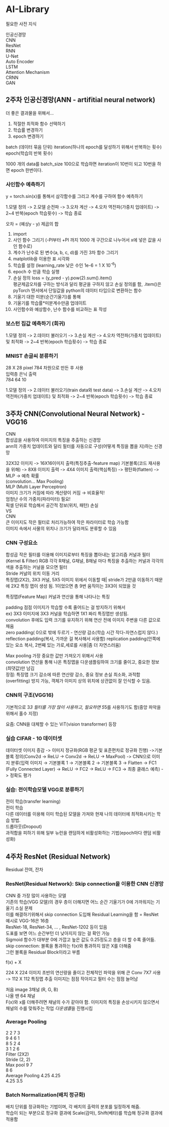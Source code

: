 # AI-Library  
필요한 사전 지식  
  
인공신경망  
CNN  
ResNet  
RNN  
U-Net  
Auto Encoder  
LSTM  
Attention Mechanism  
CRNN  
GAN  
  
## 2주차 인공신경망(ANN - artifitial neural network)
더 좋은 결과물을 위해서...  
1. 적절한 최적화 함수 선택하기
2. 학습률 변경하기
3. epoch 변경하기

batch (데이터 묶음 단위)
iteration(하나의 epoch를 달성하기 위해서 반복하는 횟수)
epoch(학습의 반복 횟수)

1000 개의 data를 batch_size 100으로 학습하면 iteration이 10번이 되고 10번을 하면 epoch 한번이다.   

### 사인함수 예측하기  
y = torch.sin(x)를 통해서 삼각함수를 그리고 계수를 구하여 함수 예측하기  
  
1.모델 정의 -> 2.모델 순전파 -> 3.오차 계산 -> 4.오차 역전파(가중치 업데이트) -> 2~4 반복(epoch 학습횟수) -> 학습 종료  
  
오차 = (예상y - y) 제곱의 합 

1. import 
2. 사인 함수 그리기 (-PI부터 +PI 까지 1000 개 구간으로 나누어서 x에 넣은 값을 사인 함수로)
3. 계수가 난수로 된 변수(a, b, c, d)를 가진 3차 함수 그리기  
4. matplotlib을 이용한 표 시각화  
5. 학습률 설정 (learning_rate 낮은 수인 1e-6 = 1 X 10<sup>-6</sup>)  
6. epoch 수 만큼 학습 실행
7.  손실 정의 loss = (y_pred - y).pow(2).sum().item()  
평균제곱오차를 구하는 방식과 달리 평균을 구하지 않고 손실 정의를 함, .item()은 pyTorch 텐서에서 단일값을 python의 데이터 타입으로 변환하는 함수  
8. 기울기 대한 미분(순간기울기)를 통해 
9. 기울기를 학습률*미분계수만큼 업데이트
10. 사인함수와 예상함수, 난수 함수를 비교하는 표 작성  

### 보스턴 집값 예측하기 (회귀)

1.모델 정의 -> 2.데이터 불러오기 -> 3.손실 계산 -> 4.오차 역전파(가중치 업데이트) 및 최적화 -> 2~4 반복(epoch 학습횟수) -> 학습 종료  

  
### MNIST 손글씨 분류하기 
28 X 28 pixel 784 차원으로 만든 후 사용  
입력층    은닉    출력  
784       64      10  

1.모델 정의 -> 2.데이터 불러오기(train data와 test data) -> 3.손실 계산 -> 4.오차 역전파(가중치 업데이트) 및 최적화 -> 2~4 반복(epoch 학습횟수) -> 학습 종료  

## 3주차 CNN(Convolutional Neural Network) - VGG16
  
CNN  
합성곱을 사용하여 이미지의 특징을 추출하는 신경망  
ann의 가중치 업데이트와 달리 필터를 자동으로 구성(어떻게 특징을 뽑을 지)하는 신경망  

32X32 이미지 -> 16X16이미지 출력(특징추출-feature map) 기본블록(코드 재사용을 위해) -> 8X8 이미지 출력 -> 4X4 이미지 출력(핵심특징) -> 평탄화(flatten)  -> MLP -> 예측 확률  
                (convolution... Max Pooling)  
MLP (Multi Layer Perceptron)  
이미지 크기가 커짐에 따라 계산량이 커짐 → 비효율적!  
엄청난 수의 가중치(파라미터) 필요!  
픽셀 단위로 학습해서 공간적 정보(위치, 패턴) 손실  
VS  
CNN  
큰 이미지도 작은 필터로 처리가능하여 작은 파라미터로 학습 가능함  
이미지 속에서 사물의 위치나 크기가 달라져도 분류할 수 있음  
  
### CNN 구성요소 
합성곱
작은 필터를 이용해 이미지로부터 특징을 뽑아내는 알고리즘
커널과 필터(Kernel & Filter)
RGB 각각 R채널, G채널, B채널 마다 특징을 추출하는 커널과 각각의 색을 추출하는 커널을 모으면 필터   
Stride 커널의 위치 이동 거리  
특징맵(2X2), 3X3 커널, 5X5 이미지 위에서 이동할 때| stride가 2만큼 이동하기 때문에 2X2 특징 맵이 생성 됨. 1이었으면 총 9번 움직이는 3X3이 되었을 것  
  
특징맵(Feature Map) 커널과 연산을 통해 나타나는 특징  

padding 점점 이미지가 학습할 수록 줄어드는 걸 방지하기 위해서  
ex) 3X3 이미지에 3X3 커널을 학습하면 1X1 짜리 특징맵만 생성됨.  
convolution 후에도 입력 크기를 유지하기 위해 연산 전에 이미지 주변을 다른 값으로 채움  
zero padding( 0으로 밖에 두르기 - 연산량 감소(학습 시간 작다-자연스럽지 않다.)  
reflection padding(복사, 가까운 걸 복사해서 사용함)
replication padding(안쪽에 있는 요소 복사, 2번째 있는 가로,세로를 사용|좀 더 자연스러움)  


Max pooling 가장 중요한 값만 가져오기 위해서 사용  
convolution 연산을 통해 나온 특징맵을 다운샘플링하여 크기를 줄이고, 중요한 정보(최댓값)만 남김  
장점: 특징맵 크기 감소에 따른 연산량 감소, 중요 정보 손실 최소화, 과적합(overfitting) 방지 가능, 객체가 이미지 상의 위치에 상관없이 잘 인식할 수 있음.  

### CNN의 구조(VGG16)

기본적으로 3*3 필터를 가장 많이 사용하고, 필요하면 5*5를 사용하기도 함(중앙 파악을 위해서 홀수 지정)  

요즘: CNN을 대체할 수 있는 ViT(vision transformer) 등장
### 실습 CIFAR - 10 데이터셋 
데이터셋 이미지 증감 -> 이미지 정규화(RGB 평균 및 표준편차로 정규화 진행) ->기본 블록 정의(Conv2d → ReLU → Conv2d → ReLU → MaxPool) ->  CNN으로 이미지 분류(입력 이미지 → 기본블록 1 → 기본블록 2 → 기본블록 3 → Flatten → FC1 (Fully Connected Layer) → ReLU → FC2 → ReLU → FC3 → 최종 클래스 예측) -> 정확도 평가  

### 실습: 전이학습모델 VGG로 분류하기

전이 학습(transfer learning)   
전이 학습  
다른 데이터를 이용해 이미 학습된 모델을 가져와 현재 나의 데이터에 최적화시키는 학습 방법.  
드롭아웃(Dropout)  
 과적합을 피하기 위해 일부 뉴런을 랜덤하게 비활성화하는 기법(epoch마다 랜덤 비활성화)  

## 4주차 ResNet (Residual Network)
Residual 잔여, 잔차  
### ResNet(Residual Network): Skip connection을 이용한 CNN 신경망  
CNN 중 가장 많이 사용하는 모델  
기존의 학습(VGG 모델)의 경우 층이 더해지면 어느 순간 기울기가 0에 가까워지는 기울기 소실 문제  
이를 해결하기위해서 skip connection 도입해 Residual Learning을 함 = ResNet  
예시로 VGG-16은 16층  
ResNet-18, ResNet-34, ... , ResNet-1202 등이 있음  
도표를 보면 어느 순간부턴 더 낮아지지 않는 걸 확인 가능   
Sigmoid 함수가 대부분 0에 가깝고 높은 값도 0.25정도고 층을 더 할 수록 줄어듦.  
skip connection: 블록을 통과하는 f(x)와 통과하지 않은 X를 더해줌  
그런 블록을 Residual Block이라고 부름  

f(x) + X  
  
224 X 224 이미지
초반의 연산량을 줄이고 전체적인 파악을 위해 큰 Conv 7X7 사용 -> 112 X 112
특징맵 추출
이미지는 점점 작아지고 필터 수는 점점 늘어남  
  
처음 image 3채널 (R, G, B)  
나올 땐 64 채널  
F(x)와 x를 더해주려면 채널의 수가 같아야 함. 이미지의 특징을 손상시키지 않으면서 채널의 수를 맞춰주는 작업 *다운샘플*을 진행시킴  
 
### Average Pooling  
2  2  7  3   
9  4  6  1  
8  5  2  4  
3  1  2  6    
Filter (2X2)  
Stride (2, 2)  
Max pool
9  7  
8  6  
Average Pooling 
4.25  4.25  
4.25  3.5  
  
### Batch Normalization(배치 정규화)
배치 단위를 정규화하는 기법이며, 각 배치의 출력의 분포를 일정하게 해줌.  
학습이 되는 부분으로 정규화 결과에 Scale(감마), Shift(베타)를 학습해 정규화 결과에 적용함  






























